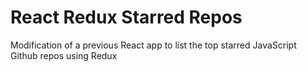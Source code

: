 # React Redux Starred Repos

Modification of a previous React app to list the top starred JavaScript Github repos using Redux
